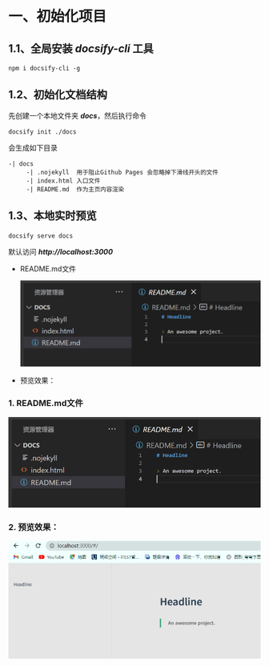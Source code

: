 # 一、初始化项目

## 1.1、全局安装 ***docsify-cli*** 工具

```
npm i docsify-cli -g
```

## 1.2、初始化文档结构

先创建一个本地文件夹 ***docs***，然后执行命令

```
docsify init ./docs
```

会生成如下目录

```
-| docs
	 -| .nojekyll  用于阻止Github Pages 会忽略掉下滑线开头的文件
	 -| index.html 入口文件
	 -| README.md  作为主页内容渲染
```

## 1.3、本地实时预览

```node
docsify serve docs
```

默认访问 ***http://localhost:3000***

* README.md文件

  ![README.md文件](./images/1656038453907.png)

* 预览效果：

### 1. README.md文件

  ![README.md文件](./images/1656038453907.png)

### 2. 预览效果：

  ![预览效果](./images/1656038483755.png)